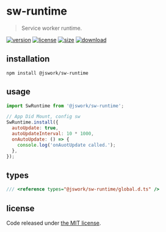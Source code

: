 # sw-runtime
> Service worker runtime.

[![version][version-image]][version-url]
[![license][license-image]][license-url]
[![size][size-image]][size-url]
[![download][download-image]][download-url]

## installation
```shell
npm install @jswork/sw-runtime
```

## usage
```js
import SwRuntime from '@jswork/sw-runtime';

// App Did Mount, config sw
SwRuntime.install({
  autoUpdate: true,
  autoUpdateInterval: 10 * 1000,
  onAutoUpdate: () => {
    console.log('onAuotUpdate called.');
  },
});
```

## types
```ts
/// <reference types="@jswork/sw-runtime/global.d.ts" />
```

## license
Code released under [the MIT license](https://github.com/afeiship/sw-runtime/blob/master/LICENSE.txt).

[version-image]: https://img.shields.io/npm/v/@jswork/sw-runtime
[version-url]: https://npmjs.org/package/@jswork/sw-runtime

[license-image]: https://img.shields.io/npm/l/@jswork/sw-runtime
[license-url]: https://github.com/afeiship/sw-runtime/blob/master/LICENSE.txt

[size-image]: https://img.shields.io/bundlephobia/minzip/@jswork/sw-runtime
[size-url]: https://github.com/afeiship/sw-runtime/blob/master/dist/index.min.js

[download-image]: https://img.shields.io/npm/dm/@jswork/sw-runtime
[download-url]: https://www.npmjs.com/package/@jswork/sw-runtime
